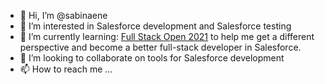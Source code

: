 - 👋 Hi, I’m @sabinaene
- 👀 I’m interested in Salesforce development and Salesforce testing
- 🌱 I’m currently learning: [Full Stack Open 2021](https://fullstackopen.com/) to help me get a different perspective and become a better full-stack developer in Salesforce.
- 💞️ I’m looking to collaborate on tools for Salesforce development
- 📫 How to reach me ...

<!---
sabinaene/sabinaene is a ✨ special ✨ repository because its `README.md` (this file) appears on your GitHub profile.
You can click the Preview link to take a look at your changes.
--->
